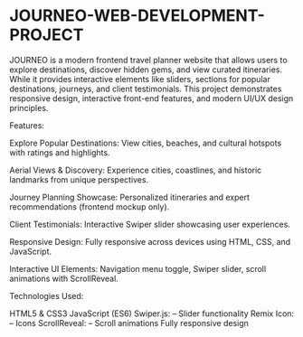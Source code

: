 # JOURNEO-WEB-DEVELOPMENT-PROJECT

JOURNEO is a modern frontend travel planner website that allows users to explore destinations, discover hidden gems, and view curated itineraries. While it provides interactive elements like sliders, sections for popular destinations, journeys, and client testimonials.
This project demonstrates responsive design, interactive front-end features, and modern UI/UX design principles.

Features:

Explore Popular Destinations: View cities, beaches, and cultural hotspots with ratings and highlights.

Aerial Views & Discovery: Experience cities, coastlines, and historic landmarks from unique perspectives.

Journey Planning Showcase: Personalized itineraries and expert recommendations (frontend mockup only).

Client Testimonials: Interactive Swiper slider showcasing user experiences.

Responsive Design: Fully responsive across devices using HTML, CSS, and JavaScript.

Interactive UI Elements: Navigation menu toggle, Swiper slider, scroll animations with ScrollReveal.


Technologies Used:

HTML5 & CSS3
JavaScript (ES6)
Swiper.js:
 – Slider functionality
Remix Icon:
 – Icons
ScrollReveal:
 – Scroll animations
Fully responsive design
